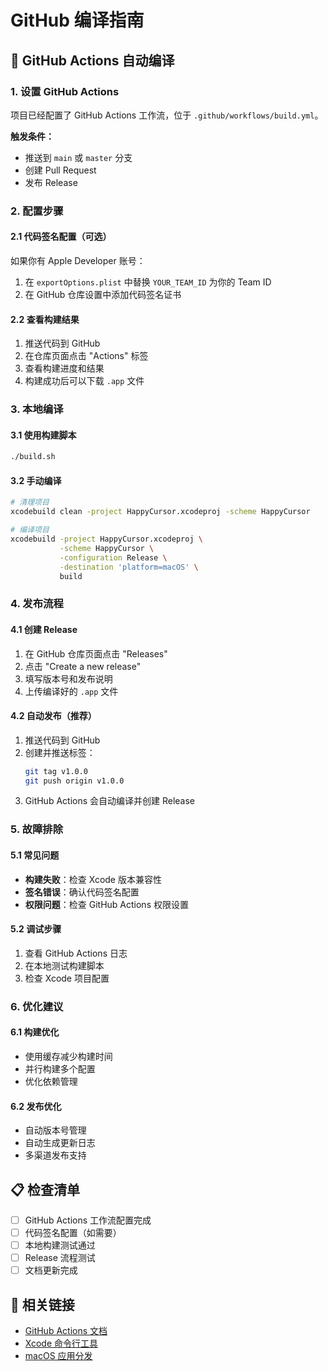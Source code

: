 # GitHub 编译指南

## 🚀 GitHub Actions 自动编译

### 1. 设置 GitHub Actions

项目已经配置了 GitHub Actions 工作流，位于 `.github/workflows/build.yml`。

**触发条件：**
- 推送到 `main` 或 `master` 分支
- 创建 Pull Request
- 发布 Release

### 2. 配置步骤

#### 2.1 代码签名配置（可选）
如果你有 Apple Developer 账号：

1. 在 `exportOptions.plist` 中替换 `YOUR_TEAM_ID` 为你的 Team ID
2. 在 GitHub 仓库设置中添加代码签名证书

#### 2.2 查看构建结果
1. 推送代码到 GitHub
2. 在仓库页面点击 "Actions" 标签
3. 查看构建进度和结果
4. 构建成功后可以下载 `.app` 文件

### 3. 本地编译

#### 3.1 使用构建脚本
```bash
./build.sh
```

#### 3.2 手动编译
```bash
# 清理项目
xcodebuild clean -project HappyCursor.xcodeproj -scheme HappyCursor

# 编译项目
xcodebuild -project HappyCursor.xcodeproj \
           -scheme HappyCursor \
           -configuration Release \
           -destination 'platform=macOS' \
           build
```

### 4. 发布流程

#### 4.1 创建 Release
1. 在 GitHub 仓库页面点击 "Releases"
2. 点击 "Create a new release"
3. 填写版本号和发布说明
4. 上传编译好的 `.app` 文件

#### 4.2 自动发布（推荐）
1. 推送代码到 GitHub
2. 创建并推送标签：
   ```bash
   git tag v1.0.0
   git push origin v1.0.0
   ```
3. GitHub Actions 会自动编译并创建 Release

### 5. 故障排除

#### 5.1 常见问题
- **构建失败**：检查 Xcode 版本兼容性
- **签名错误**：确认代码签名配置
- **权限问题**：检查 GitHub Actions 权限设置

#### 5.2 调试步骤
1. 查看 GitHub Actions 日志
2. 在本地测试构建脚本
3. 检查 Xcode 项目配置

### 6. 优化建议

#### 6.1 构建优化
- 使用缓存减少构建时间
- 并行构建多个配置
- 优化依赖管理

#### 6.2 发布优化
- 自动版本号管理
- 自动生成更新日志
- 多渠道发布支持

## 📋 检查清单

- [ ] GitHub Actions 工作流配置完成
- [ ] 代码签名配置（如需要）
- [ ] 本地构建测试通过
- [ ] Release 流程测试
- [ ] 文档更新完成

## 🔗 相关链接

- [GitHub Actions 文档](https://docs.github.com/en/actions)
- [Xcode 命令行工具](https://developer.apple.com/library/archive/technotes/tn2339/_index.html)
- [macOS 应用分发](https://developer.apple.com/distribute/) 